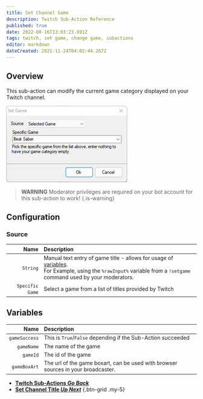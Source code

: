 ```yaml
---
title: Set Channel Game
description: Twitch Sub-Action Reference
published: true
date: 2022-08-16T13:03:23.691Z
tags: twitch, set game, change game, subactions
editor: markdown
dateCreated: 2021-11-24T04:02:44.267Z
---
```


## Overview

This sub-action can modify the current game category displayed on your Twitch channel.

![set_channel_game_-select_game_.png](/set_channel_game_-select_game_.png)

> **WARNING**
> Moderator privileges are required on your bot account for this sub-action to work!
{.is-warning}

## Configuration

### Source

| Name | Description |
|-----:|:------------|
`String` | Manual text entry of game title - allows for usage of [variables](/en/Variables). <br/> For Example, using the `%rawInput%` variable from a `!setgame` command used by your moderators.
`Specific Game` | Select a game from a list of titles provided by Twitch


## Variables
| Name | Description |
|-----:|:------------|
`gameSuccess` | This is `True`/`False` depending if the Sub-Action succeeded
`gameName` | The name of the game
`gameId` | The id of the game
`gameBoxArt` | The url of the game boxart, can be used with browser sources in your broadcaster.

- [<i class="mdi mdi-chevron-left"></i>**Twitch Sub-Actions *Go Back***](/en/Sub-Actions/Twitch)
- [<i class="mdi mdi-twitch text--twitch"></i>**Set Channel Title *Up Next***](/en/Sub-Actions/Twitch/Set-Title)
{.btn-grid .my-5}